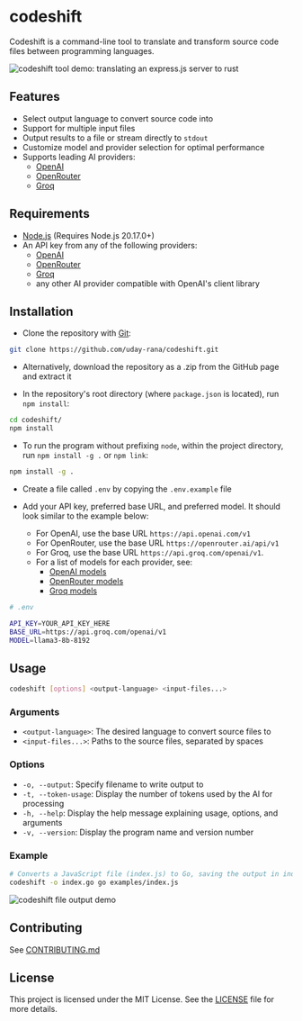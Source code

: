 # codeshift

Codeshift is a command-line tool to translate and transform source code files between programming languages.

![codeshift tool demo: translating an express.js server to rust](https://dev-to-uploads.s3.amazonaws.com/uploads/articles/1bphaoatr4iig56ac2z4.gif)

## Features

- Select output language to convert source code into
- Support for multiple input files
- Output results to a file or stream directly to `stdout`
- Customize model and provider selection for optimal performance
- Supports leading AI providers:
  - [OpenAI](https://platform.openai.com/)
  - [OpenRouter](https://openrouter.ai/)
  - [Groq](https://console.groq.com/docs/quickstart)

## Requirements

- [Node.js](https://nodejs.org/en) (Requires Node.js 20.17.0+)
- An API key from any of the following providers:
  - [OpenAI](https://platform.openai.com/)
  - [OpenRouter](https://openrouter.ai/)
  - [Groq](https://console.groq.com/docs/quickstart)
  - any other AI provider compatible with OpenAI's client library

## Installation

- Clone the repository with [Git](https://git-scm.com/):

```bash
git clone https://github.com/uday-rana/codeshift.git
```

- Alternatively, download the repository as a .zip from the GitHub page and extract it

- In the repository's root directory (where `package.json` is located), run `npm install`:

```bash
cd codeshift/
npm install
```

- To run the program without prefixing `node`, within the project directory, run `npm install -g .` or `npm link`:

```bash
npm install -g .
```

- Create a file called `.env` by copying the `.env.example` file

- Add your API key, preferred base URL, and preferred model. It should look similar to the example below:
  - For OpenAI, use the base URL `https://api.openai.com/v1`
  - For OpenRouter, use the base URL `https://openrouter.ai/api/v1`
  - For Groq, use the base URL `https://api.groq.com/openai/v1`.
  - For a list of models for each provider, see:
    - [OpenAI models](https://platform.openai.com/docs/models)
    - [OpenRouter models](https://openrouter.ai/models)
    - [Groq models](https://console.groq.com/docs/models)

```bash
# .env

API_KEY=YOUR_API_KEY_HERE
BASE_URL=https://api.groq.com/openai/v1
MODEL=llama3-8b-8192
```

## Usage

```bash
codeshift [options] <output-language> <input-files...>
```

### Arguments

- `<output-language>`: The desired language to convert source files to
- `<input-files...>`: Paths to the source files, separated by spaces

### Options

- `-o, --output`: Specify filename to write output to
- `-t, --token-usage`: Display the number of tokens used by the AI for processing
- `-h, --help`: Display the help message explaining usage, options, and arguments
- `-v, --version`: Display the program name and version number

### Example

```bash
# Converts a JavaScript file (index.js) to Go, saving the output in index.go
codeshift -o index.go go examples/index.js
```

![codeshift file output demo](https://dev-to-uploads.s3.amazonaws.com/uploads/articles/tqlkq2d1495e6qps5wz3.gif)

## Contributing

See [CONTRIBUTING.md](./CONTRIBUTING.md)

## License

This project is licensed under the MIT License. See the [LICENSE](./LICENSE) file for more details.
